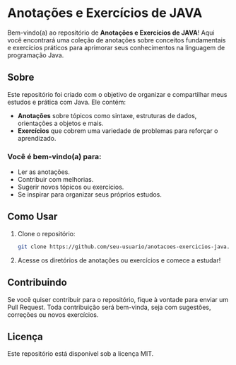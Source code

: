 # Anotações e Exercícios de JAVA

Bem-vindo(a) ao repositório de **Anotações e Exercícios de JAVA**! Aqui você encontrará uma coleção de anotações sobre conceitos fundamentais e exercícios práticos para aprimorar seus conhecimentos na linguagem de programação Java.

## Sobre

Este repositório foi criado com o objetivo de organizar e compartilhar meus estudos e prática com Java. Ele contém:

- **Anotações** sobre tópicos como sintaxe, estruturas de dados, orientações a objetos e mais.
- **Exercícios** que cobrem uma variedade de problemas para reforçar o aprendizado.

### Você é bem-vindo(a) para:
- Ler as anotações.
- Contribuir com melhorias.
- Sugerir novos tópicos ou exercícios.
- Se inspirar para organizar seus próprios estudos.

## Como Usar

1. Clone o repositório:
   ```bash
   git clone https://github.com/seu-usuario/anotacoes-exercicios-java.git
   ```
2. Acesse os diretórios de anotações ou exercícios e comece a estudar!

## Contribuindo
Se você quiser contribuir para o repositório, fique à vontade para enviar um Pull Request. Toda contribuição será bem-vinda, seja com sugestões, correções ou novos exercícios.

## Licença
Este repositório está disponível sob a licença MIT.

